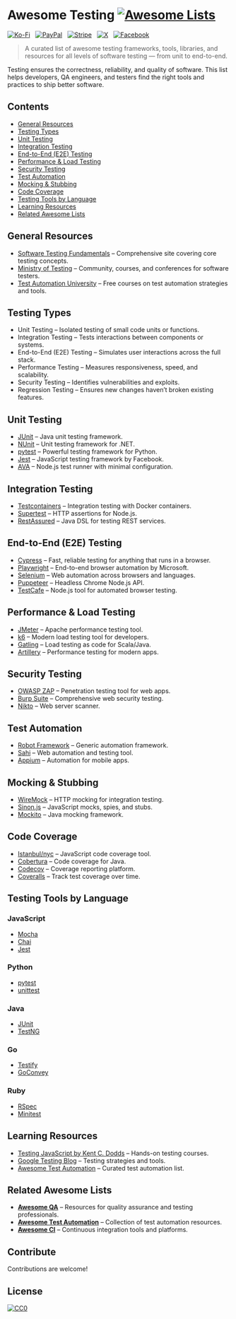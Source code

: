 # Awesome Testing [![Awesome Lists](https://srv-cdn.himpfen.io/badges/awesome-lists/awesomelists-flat.svg)](https://github.com/awesomelistsio/awesome)

[![Ko-Fi](https://srv-cdn.himpfen.io/badges/kofi/kofi-flat.svg)](https://ko-fi.com/awesomelists) &nbsp; [![PayPal](https://srv-cdn.himpfen.io/badges/paypal/paypal-flat.svg)](https://www.paypal.com/donate/?hosted_button_id=3LLKRXJU44EJJ) &nbsp; [![Stripe](https://srv-cdn.himpfen.io/badges/stripe/stripe-flat.svg)](https://tinyurl.com/e8ymxdw3) &nbsp; [![X](https://srv-cdn.himpfen.io/badges/twitter/twitter-flat.svg)](https://x.com/ListsAwesome) &nbsp; [![Facebook](https://srv-cdn.himpfen.io/badges/facebook-pages/facebook-pages-flat.svg)](https://www.facebook.com/awesomelists)

> A curated list of awesome testing frameworks, tools, libraries, and resources for all levels of software testing — from unit to end-to-end.

Testing ensures the correctness, reliability, and quality of software. This list helps developers, QA engineers, and testers find the right tools and practices to ship better software.

## Contents

- [General Resources](#general-resources)
- [Testing Types](#testing-types)
- [Unit Testing](#unit-testing)
- [Integration Testing](#integration-testing)
- [End-to-End (E2E) Testing](#end-to-end-e2e-testing)
- [Performance & Load Testing](#performance--load-testing)
- [Security Testing](#security-testing)
- [Test Automation](#test-automation)
- [Mocking & Stubbing](#mocking--stubbing)
- [Code Coverage](#code-coverage)
- [Testing Tools by Language](#testing-tools-by-language)
- [Learning Resources](#learning-resources)
- [Related Awesome Lists](#related-awesome-lists)

## General Resources

- [Software Testing Fundamentals](https://softwaretestingfundamentals.com/) – Comprehensive site covering core testing concepts.
- [Ministry of Testing](https://www.ministryoftesting.com/) – Community, courses, and conferences for software testers.
- [Test Automation University](https://testautomationu.applitools.com/) – Free courses on test automation strategies and tools.

## Testing Types

- Unit Testing – Isolated testing of small code units or functions.
- Integration Testing – Tests interactions between components or systems.
- End-to-End (E2E) Testing – Simulates user interactions across the full stack.
- Performance Testing – Measures responsiveness, speed, and scalability.
- Security Testing – Identifies vulnerabilities and exploits.
- Regression Testing – Ensures new changes haven’t broken existing features.

## Unit Testing

- [JUnit](https://junit.org/) – Java unit testing framework.
- [NUnit](https://nunit.org/) – Unit testing framework for .NET.
- [pytest](https://docs.pytest.org/) – Powerful testing framework for Python.
- [Jest](https://jestjs.io/) – JavaScript testing framework by Facebook.
- [AVA](https://avajs.dev/) – Node.js test runner with minimal configuration.

## Integration Testing

- [Testcontainers](https://www.testcontainers.org/) – Integration testing with Docker containers.
- [Supertest](https://github.com/visionmedia/supertest) – HTTP assertions for Node.js.
- [RestAssured](https://rest-assured.io/) – Java DSL for testing REST services.

## End-to-End (E2E) Testing

- [Cypress](https://www.cypress.io/) – Fast, reliable testing for anything that runs in a browser.
- [Playwright](https://playwright.dev/) – End-to-end browser automation by Microsoft.
- [Selenium](https://www.selenium.dev/) – Web automation across browsers and languages.
- [Puppeteer](https://pptr.dev/) – Headless Chrome Node.js API.
- [TestCafe](https://testcafe.io/) – Node.js tool for automated browser testing.

## Performance & Load Testing

- [JMeter](https://jmeter.apache.org/) – Apache performance testing tool.
- [k6](https://k6.io/) – Modern load testing tool for developers.
- [Gatling](https://gatling.io/) – Load testing as code for Scala/Java.
- [Artillery](https://www.artillery.io/) – Performance testing for modern apps.

## Security Testing

- [OWASP ZAP](https://www.zaproxy.org/) – Penetration testing tool for web apps.
- [Burp Suite](https://portswigger.net/burp) – Comprehensive web security testing.
- [Nikto](https://cirt.net/Nikto2) – Web server scanner.

## Test Automation

- [Robot Framework](https://robotframework.org/) – Generic automation framework.
- [Sahi](https://sahipro.com/) – Web automation and testing tool.
- [Appium](https://appium.io/) – Automation for mobile apps.

## Mocking & Stubbing

- [WireMock](http://wiremock.org/) – HTTP mocking for integration testing.
- [Sinon.js](https://sinonjs.org/) – JavaScript mocks, spies, and stubs.
- [Mockito](https://site.mockito.org/) – Java mocking framework.

## Code Coverage

- [Istanbul/nyc](https://istanbul.js.org/) – JavaScript code coverage tool.
- [Cobertura](https://cobertura.github.io/cobertura/) – Code coverage for Java.
- [Codecov](https://about.codecov.io/) – Coverage reporting platform.
- [Coveralls](https://coveralls.io/) – Track test coverage over time.

## Testing Tools by Language

### JavaScript

- [Mocha](https://mochajs.org/)
- [Chai](https://www.chaijs.com/)
- [Jest](https://jestjs.io/)

### Python

- [pytest](https://docs.pytest.org/)
- [unittest](https://docs.python.org/3/library/unittest.html)

### Java

- [JUnit](https://junit.org/)
- [TestNG](https://testng.org/)

### Go

- [Testify](https://github.com/stretchr/testify)
- [GoConvey](https://github.com/smartystreets/goconvey)

### Ruby

- [RSpec](https://rspec.info/)
- [Minitest](https://github.com/seattlerb/minitest)

## Learning Resources

- [Testing JavaScript by Kent C. Dodds](https://testingjavascript.com/) – Hands-on testing courses.
- [Google Testing Blog](https://testing.googleblog.com/) – Testing strategies and tools.
- [Awesome Test Automation](https://github.com/atinfo/awesome-test-automation) – Curated test automation list.

## Related Awesome Lists

- **[Awesome QA](https://github.com/awesomelistsio/awesome-qa)** – Resources for quality assurance and testing professionals.
- **[Awesome Test Automation](https://github.com/awesomelistsio/awesome-test-automation)** – Collection of test automation resources.
- **[Awesome CI](https://github.com/awesomelistsio/awesome-ci)** – Continuous integration tools and platforms.
  
## Contribute

Contributions are welcome!

## License

[![CC0](https://mirrors.creativecommons.org/presskit/buttons/88x31/svg/by-sa.svg)](http://creativecommons.org/licenses/by-sa/4.0/)

